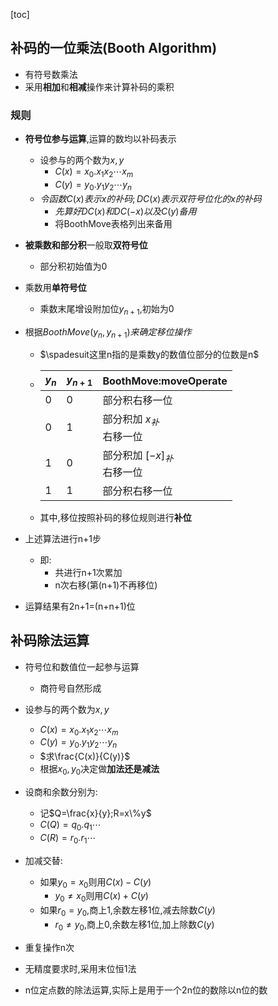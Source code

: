 [toc]



## 补码的一位乘法(Booth Algorithm)

- 有符号数乘法
- 采用**相加**和**相减**操作来计算补码的乘积

### 规则

- **符号位参与运算**,运算的数均以补码表示

  - 设参与的两个数为$x,y$
    - $C(x)=x_0.x_1x_2\cdots{x_m}$
    - $C(y)=y_0.y_1y_2\cdots{y_n}$
  - $令函数C(x)表示x的补码;DC(x)表示双符号位化的x的补码$
    - $先算好DC(x)和DC(-x)以及C(y)备用$
    - 将BoothMove表格列出来备用

- **被乘数和部分积**一般取**双符号位**

  - 部分积初始值为0

- 乘数用**单符号位**

  - 乘数末尾增设附加位$y_{n+1}$,初始为0

- 根据$BoothMove(y_n,y_{n+1})来确定移位操作$

  - $\spadesuit这里n指的是乘数y的数值位部分的位数是n$

  - | $y_n$ | $y_{n+1}$ | BoothMove:moveOperate               |
    | ----- | --------- | ----------------------------------- |
    | 0     | 0         | 部分积右移一位                      |
    | 0     | 1         | 部分积加 $x_{补}$ <br />右移一位    |
    | 1     | 0         | 部分积加 $[-x]_{补}$ <br />右移一位 |
    | 1     | 1         | 部分积右移一位                      |

  - 其中,移位按照补码的移位规则进行**补位**

- 上述算法进行n+1步

  - 即:
    - 共进行n+1次累加
    - n次右移(第(n+1)不再移位)

- 运算结果有2n+1=(n+n+1)位

## 补码除法运算

- 符号位和数值位一起参与运算
  - 商符号自然形成
- 设参与的两个数为$x,y$
  - $C(x)=x_0.x_1x_2\cdots{x_m}$
  - $C(y)=y_0.y_1y_2\cdots{y_n}$
  - $求\frac{C(x)}{C(y)}$
  - 根据$x_0,y_0$决定做**加法还是减法**
- 设商和余数分别为:
  - 记$Q=\frac{x}{y};R=x\%y$
  - $C(Q)=q_0.q_1\cdots$
  - $C(R)=r_0.r_1\cdots$
- 加减交替:
  - 如果$y_0=x_0$则用$C(x)-C(y)$
    - $y_0\neq x_0$则用$C(x)+C(y)$
  - 如果$r_0=y_0$,商上1,余数左移1位,减去除数$C(y)$
    - $r_0\neq y_0$,商上0,余数左移1位,加上除数$C(y)$

- 重复操作n次
- 无精度要求时,采用末位恒1法
- n位定点数的除法运算,实际上是用于一个2n位的数除以n位的数



